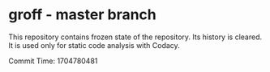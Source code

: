 # groff - master branch

This repository contains frozen state of the repository.
Its history is cleared. It is used only for static code
analysis with Codacy.

Commit Time: 1704780481